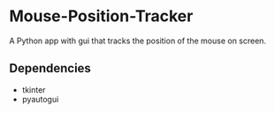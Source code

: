 # Mouse-Position-Tracker
A Python app with gui that tracks the position of the mouse on screen.

## Dependencies
- tkinter
- pyautogui
